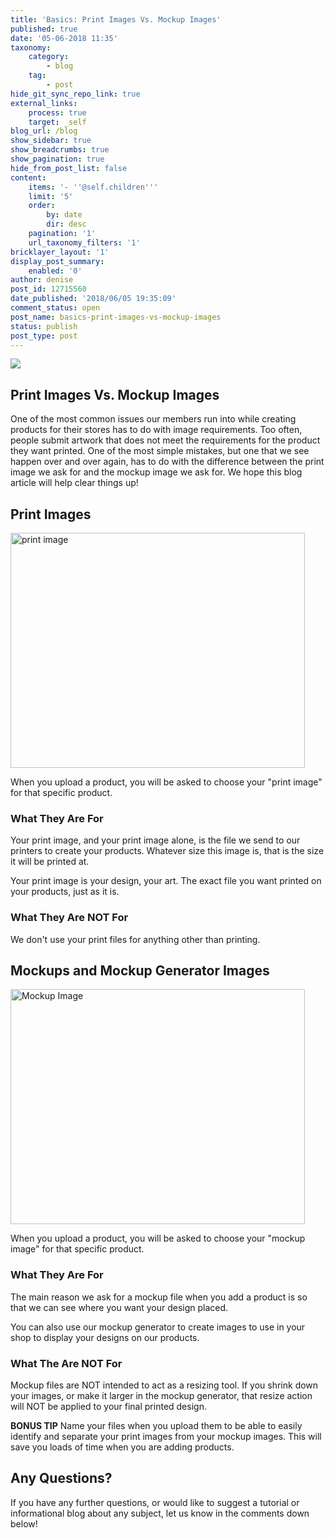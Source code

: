 ```yaml
---
title: 'Basics: Print Images Vs. Mockup Images'
published: true
date: '05-06-2018 11:35'
taxonomy:
    category:
        - blog
    tag:
        - post
hide_git_sync_repo_link: true
external_links:
    process: true
    target: _self
blog_url: /blog
show_sidebar: true
show_breadcrumbs: true
show_pagination: true
hide_from_post_list: false
content:
    items: '- ''@self.children'''
    limit: '5'
    order:
        by: date
        dir: desc
    pagination: '1'
    url_taxonomy_filters: '1'
bricklayer_layout: '1'
display_post_summary:
    enabled: '0'
author: denise
post_id: 12715560
date_published: '2018/06/05 19:35:09'
comment_status: open
post_name: basics-print-images-vs-mockup-images
status: publish
post_type: post
---
```



[![](https://printaura.com/wp-content/uploads/2018/06/print-vs-mockup.jpg)](https://blog.printaura.com/blog/art-resources/basics-print-images-vs-mockup-images)
<h2>Print Images Vs. Mockup Images</h2>
One of the most common issues our members run into while creating products for their stores has to do with image requirements. Too often, people submit artwork that does not meet the requirements for the product they want printed. One of the most simple mistakes, but one that we see happen over and over again, has to do with the difference between the print image we ask for and the mockup image we ask for. We hope this blog article will help clear things up! 

<h2>Print Images</h2>

<img src="https://printaura.com/wp-content/uploads/2018/06/print-image.jpg" alt="print image" width="471" height="376" class="alignnone size-full wp-image-12715581" />

When you upload a product, you will be asked to choose your "print image" for that specific product. 

<h3>What They Are For</h3>

Your print image, and your print image alone, is the file we send to our printers to create your products. Whatever size this image is, that is the size it will be printed at. 

Your print image is your design, your art. The exact file you want printed on your products, just as it is. 

<h3>What They Are <strong>NOT</strong> For</h3>

We don't use your print files for anything other than printing.

<h2>Mockups and Mockup Generator Images</h2>

<img src="https://printaura.com/wp-content/uploads/2018/06/Mockup-Image.jpg" alt="Mockup Image" width="471" height="376" class="alignnone size-full wp-image-12715580" />

When you upload a product, you will be asked to choose your "mockup image" for that specific product. 

<h3>What They Are For</h3>

The main reason we ask for a mockup file when you add a product is so that we can see where you want your design placed. 

You can also use our mockup generator to create images to use in your shop to display your designs on our products. 

<h3>What The Are <strong>NOT</strong> For</h3>

Mockup files are NOT intended to act as a resizing tool. If you shrink down your images, or make it larger in the mockup generator, that resize action will NOT be applied to your final printed design. 

<strong>BONUS TIP</strong>
Name your files when you upload them to be able to easily identify and separate your print images from your mockup images. This will save you loads of time when you are adding products.

<h2>Any Questions?</h2>
If you have any further questions, or would like to suggest a tutorial or informational blog about any subject, let us know in the comments down below!